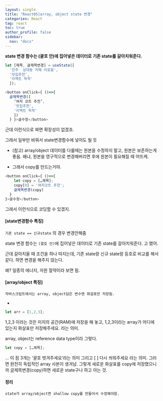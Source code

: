 ```yaml
---
layout: single
title: "React05|array, object state 변경"
categories: React
tag: react
toc: true
author_profile: false
sidebar:
  nav: "docs"
---
```


**state 변경 함수는 (괄호 안)에 집어넣은 데이터로 기존 state를 갈아치워준다.**

```js
let [제목, 글제목변경] = useState([
  '진주  상대동 카페 이로움', 
  '맛집추천', 
  '리액트 독학'
  ]);

<button onClick={ ()=>{
  글제목변경([
    ‘여자 코트 추천’, 
    '맛집추천', 
    '리액트 독학'
    ])
  } }>글수정</button>
```

근데 이런식으로 짜면 확장성이 없겠죠.
  
그래서 일부만 바꿔서 state변경함수에 넣어도 될 듯

- (참고) array/object 데이터를 다룰때는 원본을 수정하지 말고, 원본은 보존하는게 좋음. 왜냐, 원본을 영구적으로 변경해버리면 후에 원본이 필요해질 때 어뜨케.

- 그래서 copy를 만드는거야.
```js
<button onClick={ ()=>{
    let copy = […제목];
    copy[0] = '여자코트 추천';
    글제목변경(copy)
  } 
}>글수정</button>
```

그래서 이런식으로 코딩할 수 있겠지.

#### [state변경함수 특징]
`기존 state == 신규state` 의 경우 변경안해줌

state 변경 함수는 `(괄호 안)`에 집어넣은 데이터로 기존 state를 갈아치워준다.
고 했어.


근데 갈아치울 때 조건을 하나 따지는데,
기존 state랑 신규 state랑 등호로 비교를 해서 같다. 하면 변경을 해주지 않는다.


왜? 일종의 에너지, 자원 절약이라 보면 됨.


#### [array/object 특징]
    자바스크립트에서는 array, object담은 변수엔 화살표만 저장됨.

-

```js
let arr = [1,2,3];
```

1,2,3 이라는 것은 미지의 공간(RAM)에 저장을 해 놓고, 1,2,3이라는 array가 어디에 있는지 화살표만 저장해주세요. 라는 의미.


array, object는 reference data type이라 그렇다.
```js
let copy = […제목];
```
… 이 점 3개는 ‘괄호 벗겨주세요’라는 의미 그리고 [ ] 다시 씌워주세요 라는 의미.
그러면 완전히 독립적인 array 사본이 생겨남.
그렇게 새로운 화살표를 copy에 저장했으니까 글제목변경(copy)하면 새로운 state구나 하고 아는 것.


#### 정리 
    state가 array/object면 shallow copy를 만들어서 수정해야함.